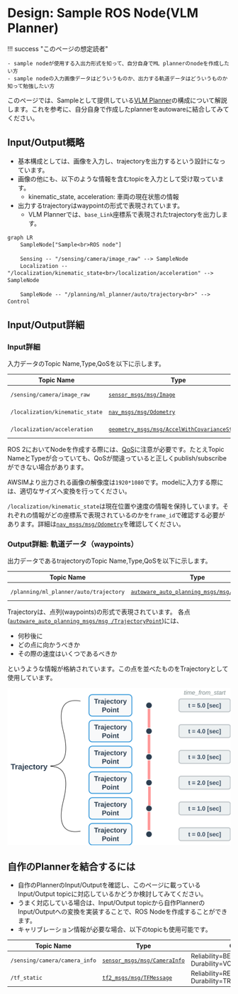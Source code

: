 # Design: Sample ROS Node(VLM Planner)

!!! success "このページの想定読者"

    - sample nodeが使用する入出力形式を知って、自分自身でML plannerのnodeを作成したい方
    - sample nodeの入力画像データはどういうものか、出力する軌道データはどういうものか知って勉強したい方

このページでは、Sampleとして提供している[VLM Planner](https://github.com/AutomotiveAIChallenge/e2e-utils-beta/tree/main/src/vlm_planner)の構成について解説します。これを参考に、自分自身で作成したplannerをautowareに結合してみてください。

## Input/Output概略

- 基本構成としては、画像を入力し、trajectoryを出力するという設計になっています。
- 画像の他にも、以下のような情報を含むtopicを入力として受け取っています。
  - kinematic_state, acceleration: 車両の現在状態の情報
- 出力するtrajectoryはwaypointの形式で表現されています。
  - VLM Plannerでは、`base_Link`座標系で表現されたtrajectoryを出力します。

```mermaid
graph LR
    SampleNode["Sample<br>ROS node"]
    
    Sensing -- "/sensing/camera/image_raw" --> SampleNode
    Localization -- "/localization/kinematic_state<br>/localization/acceleration" --> SampleNode
    
    SampleNode -- "/planning/ml_planner/auto/trajectory<br>" --> Control
```

## Input/Output詳細

### Input詳細

入力データのTopic Name,Type,QoSを以下に示します。

| Topic Name | Type | QoS |
|------------|------|-----|
| `/sensing/camera/image_raw` | [`sensor_msgs/msg/Image`](https://docs.ros.org/en/humble/p/sensor_msgs/msg/Image.html) | Reliability=BEST_EFFORT, Durability=VOLATILE |
| `/localization/kinematic_state` | [`nav_msgs/msg/Odometry`](https://docs.ros.org/en/humble/p/nav_msgs/msg/Odometry.html) | Reliability=RELIABLE, Durability=VOLATILE |
| `/localization/acceleration` | [`geometry_msgs/msg/AccelWithCovarianceStamped`](https://docs.ros.org/en/humble/p/geometry_msgs/msg/AccelWithCovarianceStamped.html) | Reliability=BEST_EFFORT, Durability=VOLATILE |

ROS 2においてNodeを作成する際には、[QoS](https://docs.ros.org/en/humble/Concepts/Intermediate/About-Quality-of-Service-Settings.html)に注意が必要です。たとえTopic NameとTypeが合っていても、QoSが間違っていると正しくpublish/subscribeができない場合があります。

AWSIMより出力される画像の解像度は`1920*1080`です。modelに入力する際には、適切なサイズへ変換を行ってください。

`/localization/kinematic_state`は現在位置や速度の情報を保持しています。それぞれの情報がどの座標系で表現されているのかを`frame_id`で確認する必要があります。詳細は[`nav_msgs/msg/Odometry`](https://docs.ros.org/en/humble/p/nav_msgs/msg/Odometry.html)を確認してください。

### Output詳細: 軌道データ（waypoints）

出力データであるtrajectoryのTopic Name,Type,QoSを以下に示します。

| Topic Name | Type | QoS |
|------------|------|-----|
| `/planning/ml_planner/auto/trajectory` | [`autoware_auto_planning_msgs/msg/Trajectory`](https://github.com/tier4/autoware_auto_msgs/blob/tier4/main/autoware_auto_planning_msgs/msg/Trajectory.idl) | Reliability=BEST_EFFORT, Durability=VOLATILE |

Trajectoryは、点列(waypoints)の形式で表現されています。
各点([`autoware_auto_planning_msgs/msg
/TrajectoryPoint`](https://github.com/tier4/autoware_auto_msgs/blob/tier4/main/autoware_auto_planning_msgs/msg/TrajectoryPoint.idl))には、

- 何秒後に
- どの点に向かうべきか
- その際の速度はいくつであるべきか

というような情報が格納されています。この点を並べたものをTrajectoryとして使用しています。

![](../assets/trajectory.png)

## 自作のPlannerを結合するには

- 自作のPlannerのInput/Outputを確認し、このページに載っているInput/Output topicに対応しているかどうか検討してみてください。
- うまく対応している場合は、Input/Output topicから自作PlannerのInput/Outputへの変換を実装することで、ROS Nodeを作成することができます。
- キャリブレーション情報が必要な場合、以下のtopicも使用可能です。

| Topic Name | Type | QoS |
|------------|------|-----|
| `/sensing/camera/camera_info` | [`sensor_msgs/msg/CameraInfo`](https://docs.ros.org/en/humble/p/sensor_msgs/msg/CameraInfo.html) | Reliability=BEST_EFFORT, Durability=VOLATILE |
| `/tf_static` | [`tf2_msgs/msg/TFMessage`](https://docs.ros.org/en/ros2_packages/humble/api/tf2_msgs/msg/TFMessage.html) | Reliability=RELIABLE, Durability=TRANSIENT_LOCAL |

